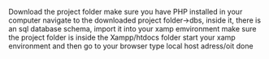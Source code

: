 Download the project folder
make sure you have PHP installed in your computer
navigate to the downloaded project folder->dbs, 
inside it, there is an sql database schema, import it into your xamp emvironment
make sure the project folder is inside the Xampp/htdocs folder 
start your xamp environment and then go to your browser type local host adress/oit
    done
